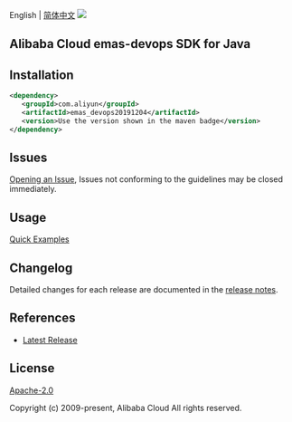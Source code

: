 English | [简体中文](README-CN.md)
![](https://aliyunsdk-pages.alicdn.com/icons/AlibabaCloud.svg)

## Alibaba Cloud emas-devops SDK for Java

## Installation

```xml
<dependency>
   <groupId>com.aliyun</groupId>
   <artifactId>emas_devops20191204</artifactId>
   <version>Use the version shown in the maven badge</version>
</dependency>
```

## Issues
[Opening an Issue](https://github.com/aliyun/alibabacloud-java-sdk/issues/new), Issues not conforming to the guidelines may be closed immediately.

## Usage
[Quick Examples](https://github.com/aliyun/alibabacloud-java-sdk/blob/master/docs/0-Examples-EN.md#quick-examples)

## Changelog
Detailed changes for each release are documented in the [release notes](./ChangeLog.txt).

## References
* [Latest Release](https://github.com/aliyun/alibabacloud-java-sdk/)

## License
[Apache-2.0](http://www.apache.org/licenses/LICENSE-2.0)

Copyright (c) 2009-present, Alibaba Cloud All rights reserved.
